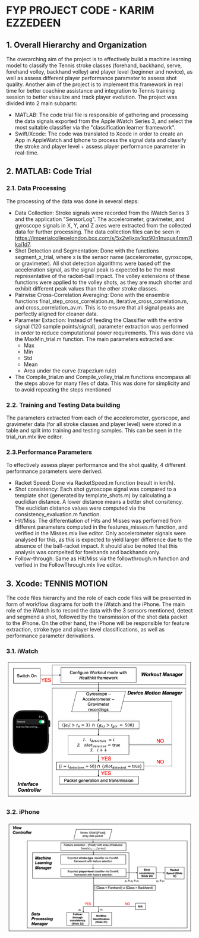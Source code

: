 # FYP PROJECT CODE - KARIM EZZEDEEN
## 1. Overall Hierarchy and Organization
The overarching aim of the project is to effectively build a machine learning model to classify the Tennis stroke classes (forehand, backhand, serve, forehand volley, backhand volley) and player level (beginner and novice), as well as assess different player performance parameter to assess shot quality. Another aim of the project is to implement this framework in real time for better coachine assistance and integration to Tennis training session to better visaulize and track player evolution. The project was divided into 2 main subparts:
* MATLAB: The code trial file is responsible of gathering and processing the data signals exported from the Apple iWatch Series 3, and select the most suitable classifier via the "classification learner framework". 
* Swift/Xcode: The code was translated to Xcode in order to create an App in AppleWatch and Iphone to process the signal data and classify the stroke and player level + assess player performance parameter in real-time. 

## 2. MATLAB: Code Trial
### 2.1. Data Processing
The processing of the data was done in several steps:
* Data Collection: Stroke signals were recorded from the iWatch Series 3 and the application "SensorLog". The accelerometer, gravimeter, and gyroscope signals in X, Y, and Z axes were extracted from the collected data for further processing. The data collection files can be seen in https://imperialcollegelondon.box.com/s/5x2wljxqv1qz90n1nuqus4mm7lkai1d7.
* Shot Detection and Segmentation: Done with the functions segment_x_trial, where x is the sensor name (accelerometer, gyroscope, or gravimeter). All shot detection algorithms were based off the acceleration signal, as the signal peak is expected to be the most representative of the racket-ball impact. The volley extensions of these functions were applied to the volley shots, as they are much shorter and exhibit different peak values than the other stroke classes.
* Pairwise Cross-Correlation Averaging: Done with the ensemble functions final_step_cross_correlation.m, iterative_cross_correlation.m, and cross_correlation_av.m. This is to ensure that all signal peaks are perfectly aligned for cleaner data. 
* Parameter Extaction: Instead of feeding the Classifier with the entire signal (120 sample points/signal), parameter extraction was performed in order to reduce computational power requirements. This was done via the MaxMin_trial.m function. The main parameters extracted are:
  * Max
  * Min
  * Std
  * Mean
  * Area under the curve (trapezium rule)
* The Compile_trial.m and Compile_volley_trial.m functions encompass all the steps above for many files of data. This was done for simplicity and to avoid repeating the steps mentioned 

### 2.2. Training and Testing Data building
The parameters extracted from each of the accelerometer, gyorscope, and gravimeter data (for all stroke classes and player level) were stored in a table and split into training and testing samples. This can be seen in the trial_run.mlx live editor. 

### 2.3.Performance Parameters
To effectively assess player performance and the shot quality, 4 different performance parameters were derived.
* Racket Speed: Done via RacketSpeed.m function (result in km/h).
* Shot consistency: Each shot gyroscope signal was compared to a template shot (generated by template_shots.m) by calculating a euclidian distance. A lower distance means a better shot consitency. The euclidian distance values were computed via the consistency_evaluation.m function. 
* Hit/Miss: The differentiation of Hits and Misses was performed from different parameters computed in the features_misses.m function, and verified in the Misses.mlx live editor. Only accelerometer signals were analysed for this, as this is expected to yield larger difference due to the absence of the ball-racket impact. It should also be noted that this analysis was compelted for forehands and backhands only.
* Follow-through: Same as Hit/Miss via the followthrough.m function and verfied in the FollowThrough.mlx live editor. 

## 3. Xcode: TENNIS MOTION
The code files hierarchy and the role of each code files will be presented in form of workflow diagrams for both the iWatch and the iPhone. The main role of the iWatch is to record the data with the 3 sensors mentioned, detect and segmend a shot, followed by the transmission of the shot data packet to the iPhone. On the other hand, the iPhone will be responsible for feature extraction, stroke type and player level classifications, as well as performance parameter derivations. 
### 3.1. iWatch
![My Image](Watch_workflow.png "iWatch Workflow")
### 3.2. iPhone
![My Image](Phone_workflow.png "iPhone Workflow")



